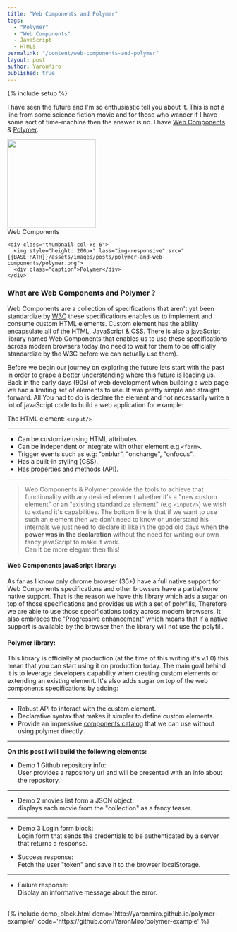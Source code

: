 ```yaml
---
title: "Web Components and Polymer"
tags:
  - "Polymer"
  - "Web Components"
  - JavaScript
  - HTML5
permalink: "/content/web-components-and-polymer"
layout: post
author: YaronMiro
published: true
---
```


{% include setup %}

I have seen the future and I'm so enthusiastic tell you about it. This is not a line from some science fiction movie and for those who wander if I have some sort of time-machine then the answer is no. I have [Web Components](http://webcomponents.org/) & [Polymer](https://www.polymer-project.org/1.0/).

<div class="row">
	<div class="thumbnail col-xs-6">
	  <img  style="height: 200px" class="img-responsive" src="{{BASE_PATH}}/assets/images/posts/polymer-and-web-components/web-components.svg">
	  <div class="caption">Web Components</div>
	</div>

	<div class="thumbnail col-xs-6">
	  <img style="height: 200px" lass="img-responsive" src="{{BASE_PATH}}/assets/images/posts/polymer-and-web-components/polymer.png">
	  <div class="caption">Polymer</div>
	</div>
</div>

<!-- more -->

### What are Web Components and Polymer ?
Web Components are a collection of specifications that aren't yet been standardize by [W3C](http://www.w3.org/Consortium/facts.html) these specifications enables us to implement and consume custom HTML elements. Custom element has the ability encapsulate all of the HTML, JavaScript & CSS. There is also a javaScript library named Web Components that enables us to use these specifications across modern browsers today (no need to wait for them to be officially standardize by the W3C before we can actually use them).

Before we begin our journey on exploring the future lets start with the past in order to grape a better understanding where this future is leading us. Back in the early days (90s) of web development when building a web page we had a limiting set of elements to use. It was pretty simple and straight forward. All You had to do is declare the element and not necessarily write a lot of javaScript code to build a web application for example:  

The HTML element: `<input/>`

------

* Can be customize using HTML attributes.
* Can be independent or integrate with other element e.g `<form>`.
* Trigger events such as e.g: "onblur", "onchange", "onfocus".
* Has a built-in styling (CSS).
* Has properties and methods (API).

------

> Web Components & Polymer provide the tools to achieve that functionality with any desired element whether it's a "new custom element" or an "existing standardize element" (e.g `<input/>`) we wish to extend it's capabilities. The bottom line is that if we want to use such an element then we don't need to know or understand his internals we just need to declare it! like in the good old days when **the power was in the declaration** without the need for writing our own fancy javaScript to make it work.   
Can it be more elegant then this!


#### Web Components javaScript library:
As far as I know only chrome browser (36+) have a full native support for Web Components specifications and other browsers have a partial/none native support. That is the reason we have this library which ads a sugar on top of those specifications and provides us with a set of polyfills, Therefore we are able to use those specifications today across modern browsers, It also embraces the "Progressive enhancement" which means that if a native support is available by the browser then the library will not use the polyfill.

#### Polymer library:
This library is officially at production (at the time of this writing it's v.1.0) this mean that you can start using it on production today.
The main goal behind it is to leverage developers capability when creating custom elements or extending an existing element.
It's also adds sugar on top of the web components specifications by adding:

------

* Robust API to interact with the custom element.
* Declarative syntax that makes it simpler to define custom elements.
* Provide an impressive [components catalog](https://elements.polymer-project.org) that we can use without using polymer directly.

------

**On this post I will build the following elements:**


* Demo 1 Github repository info:    
  User provides a repository url and will be presented with an info about the repository.

------

* Demo 2 movies list form a JSON object:   
  displays each movie from the "collection" as a fancy teaser.

------

* Demo 3 Login form block:   
  Login form that sends the credentials to be authenticated by a server that returns a response.


 * Success response:   
   Fetch the user "token" and save it to the browser localStorage.

 ------

 * Failure response:   
   Display an informative message about the error.


 </br>
{% include demo_block.html demo='http://yaronmiro.github.io/polymer-example/' code='https://github.com/YaronMiro/polymer-example' %}



